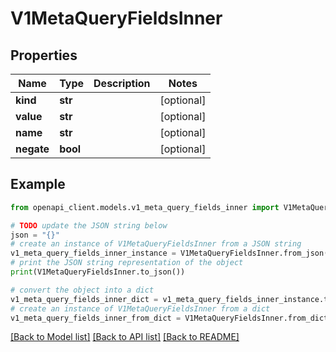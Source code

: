 # V1MetaQueryFieldsInner


## Properties

Name | Type | Description | Notes
------------ | ------------- | ------------- | -------------
**kind** | **str** |  | [optional] 
**value** | **str** |  | [optional] 
**name** | **str** |  | [optional] 
**negate** | **bool** |  | [optional] 

## Example

```python
from openapi_client.models.v1_meta_query_fields_inner import V1MetaQueryFieldsInner

# TODO update the JSON string below
json = "{}"
# create an instance of V1MetaQueryFieldsInner from a JSON string
v1_meta_query_fields_inner_instance = V1MetaQueryFieldsInner.from_json(json)
# print the JSON string representation of the object
print(V1MetaQueryFieldsInner.to_json())

# convert the object into a dict
v1_meta_query_fields_inner_dict = v1_meta_query_fields_inner_instance.to_dict()
# create an instance of V1MetaQueryFieldsInner from a dict
v1_meta_query_fields_inner_from_dict = V1MetaQueryFieldsInner.from_dict(v1_meta_query_fields_inner_dict)
```
[[Back to Model list]](../README.md#documentation-for-models) [[Back to API list]](../README.md#documentation-for-api-endpoints) [[Back to README]](../README.md)


